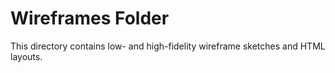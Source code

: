 # Wireframes Folder

This directory contains low- and high-fidelity wireframe sketches and HTML layouts.

